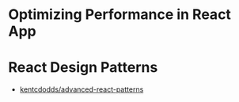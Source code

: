 # Optimizing Performance in React App

# React Design Patterns

- [kentcdodds/advanced-react-patterns](https://github.com/kentcdodds/advanced-react-patterns)